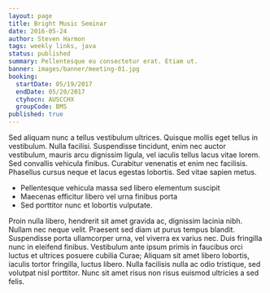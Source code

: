 ```yaml
---
layout: page
title: Bright Music Seminar
date: 2016-05-24
author: Steven Harmon
tags: weekly links, java
status: published
summary: Pellentesque eu consectetur erat. Etiam ut.
banner: images/banner/meeting-01.jpg
booking:
  startDate: 05/19/2017
  endDate: 05/20/2017
  ctyhocn: AUSCCHX
  groupCode: BMS
published: true
---
```

Sed aliquam nunc a tellus vestibulum ultrices. Quisque mollis eget tellus in vestibulum. Nulla facilisi. Suspendisse tincidunt, enim nec auctor vestibulum, mauris arcu dignissim ligula, vel iaculis tellus lacus vitae lorem. Sed convallis vehicula finibus. Curabitur venenatis et enim nec facilisis. Phasellus cursus neque et lacus egestas lobortis. Sed vitae sapien metus.

* Pellentesque vehicula massa sed libero elementum suscipit
* Maecenas efficitur libero vel urna finibus porta
* Sed porttitor nunc et lobortis vulputate.

Proin nulla libero, hendrerit sit amet gravida ac, dignissim lacinia nibh. Nullam nec neque velit. Praesent sed diam ut purus tempus blandit. Suspendisse porta ullamcorper urna, vel viverra ex varius nec. Duis fringilla nunc in eleifend finibus. Vestibulum ante ipsum primis in faucibus orci luctus et ultrices posuere cubilia Curae; Aliquam sit amet libero lobortis, iaculis tortor fringilla, luctus libero. Nulla facilisis nulla ac odio tristique, sed volutpat nisl porttitor. Nunc sit amet risus non risus euismod ultricies a sed felis.
